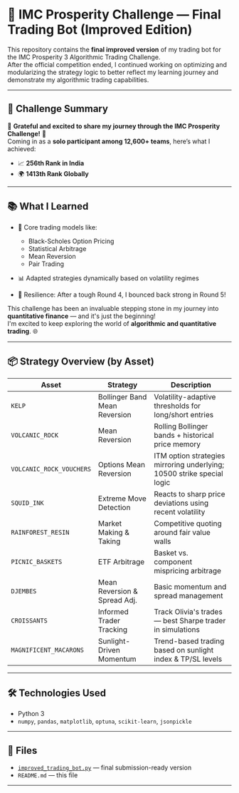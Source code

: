 # 🧠 IMC Prosperity Challenge — Final Trading Bot (Improved Edition)

This repository contains the **final improved version** of my trading bot for the IMC Prosperity 3 Algorithmic Trading Challenge.  
After the official competition ended, I continued working on optimizing and modularizing the strategy logic to better reflect my learning journey and demonstrate my algorithmic trading capabilities.

---

## 🚀 Challenge Summary

🌟 **Grateful and excited to share my journey through the IMC Prosperity Challenge!** 🌟  
Coming in as a **solo participant among 12,600+ teams**, here’s what I achieved:

- 📈 **256th Rank in India**
- 🌍 **1413th Rank Globally**

---

## 📚 What I Learned

- 📘 Core trading models like:

  - Black-Scholes Option Pricing
  - Statistical Arbitrage
  - Mean Reversion
  - Pair Trading

- 📊 Adapted strategies dynamically based on volatility regimes
- 💪 Resilience: After a tough Round 4, I bounced back strong in Round 5!

This challenge has been an invaluable stepping stone in my journey into **quantitative finance** — and it's just the beginning!  
I'm excited to keep exploring the world of **algorithmic and quantitative trading**. 🌐

---

## 📦 Strategy Overview (by Asset)

| Asset                    | Strategy                      | Description                                                            |
| ------------------------ | ----------------------------- | ---------------------------------------------------------------------- |
| `KELP`                   | Bollinger Band Mean Reversion | Volatility-adaptive thresholds for long/short entries                  |
| `VOLCANIC_ROCK`          | Mean Reversion                | Rolling Bollinger bands + historical price memory                      |
| `VOLCANIC_ROCK_VOUCHERS` | Options Mean Reversion        | ITM option strategies mirroring underlying; 10500 strike special logic |
| `SQUID_INK`              | Extreme Move Detection        | Reacts to sharp price deviations using recent volatility               |
| `RAINFOREST_RESIN`       | Market Making & Taking        | Competitive quoting around fair value walls                            |
| `PICNIC_BASKETS`         | ETF Arbitrage                 | Basket vs. component mispricing arbitrage                              |
| `DJEMBES`                | Mean Reversion & Spread Adj.  | Basic momentum and spread management                                   |
| `CROISSANTS`             | Informed Trader Tracking      | Track Olivia's trades — best Sharpe trader in simulations              |
| `MAGNIFICENT_MACARONS`   | Sunlight-Driven Momentum      | Trend-based trading based on sunlight index & TP/SL levels             |

---

## 🛠 Technologies Used

- Python 3
- `numpy`, `pandas`, `matplotlib`, `optuna`, `scikit-learn`, `jsonpickle`

---

## 📁 Files

- [`improved_trading_bot.py`](./improved_trading_bot.py) — final submission-ready version
- `README.md` — this file

---
